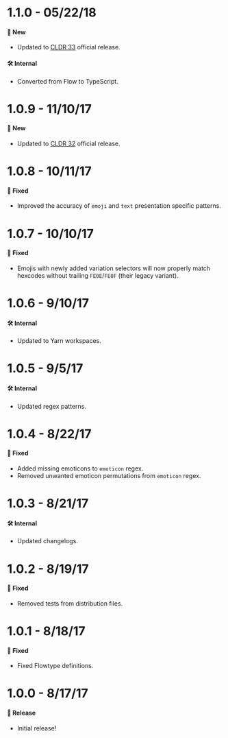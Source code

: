 # 1.1.0 - 05/22/18

#### 🚀 New

* Updated to [CLDR 33](http://cldr.unicode.org/index/downloads/cldr-33) official release.

#### 🛠 Internal

* Converted from Flow to TypeScript.

# 1.0.9 - 11/10/17

#### 🚀 New

* Updated to [CLDR 32](http://cldr.unicode.org/index/downloads/cldr-32) official release.

# 1.0.8 - 10/11/17

#### 🐞 Fixed

* Improved the accuracy of `emoji` and `text` presentation specific patterns.

# 1.0.7 - 10/10/17

#### 🐞 Fixed

* Emojis with newly added variation selectors will now properly match hexcodes without trailing
  `FE0E`/`FE0F` (their legacy variant).

# 1.0.6 - 9/10/17

#### 🛠 Internal

* Updated to Yarn workspaces.

# 1.0.5 - 9/5/17

#### 🛠 Internal

* Updated regex patterns.

# 1.0.4 - 8/22/17

#### 🐞 Fixed

* Added missing emoticons to `emoticon` regex.
* Removed unwanted emoticon permutations from `emoticon` regex.

# 1.0.3 - 8/21/17

#### 🛠 Internal

* Updated changelogs.

# 1.0.2 - 8/19/17

#### 🐞 Fixed

* Removed tests from distribution files.

# 1.0.1 - 8/18/17

#### 🐞 Fixed

* Fixed Flowtype definitions.

# 1.0.0 - 8/17/17

#### 🎉 Release

* Initial release!
